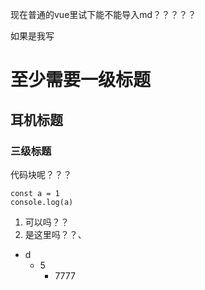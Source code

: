 现在普通的vue里试下能不能导入md？？？？？

如果是我写

# 至少需要一级标题

## 耳机标题

### 三级标题

代码块呢？？？

```
const a = 1
console.log(a)
```

1. 可以吗？？
2. 是这里吗？？、

- d
  - 5
    - 7777
